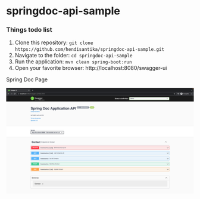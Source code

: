 # springdoc-api-sample

### Things todo list

1. Clone this repository: `git clone https://github.com/hendisantika/springdoc-api-sample.git`
2. Navigate to the folder: `cd springdoc-api-sample`
3. Run the application: `mvn clean spring-boot:run`
4. Open your favorite browser: http://localhost:8080/swagger-ui

Spring Doc Page

![Spring Doc Page](img/springdoc.png "Spring Doc Page")
